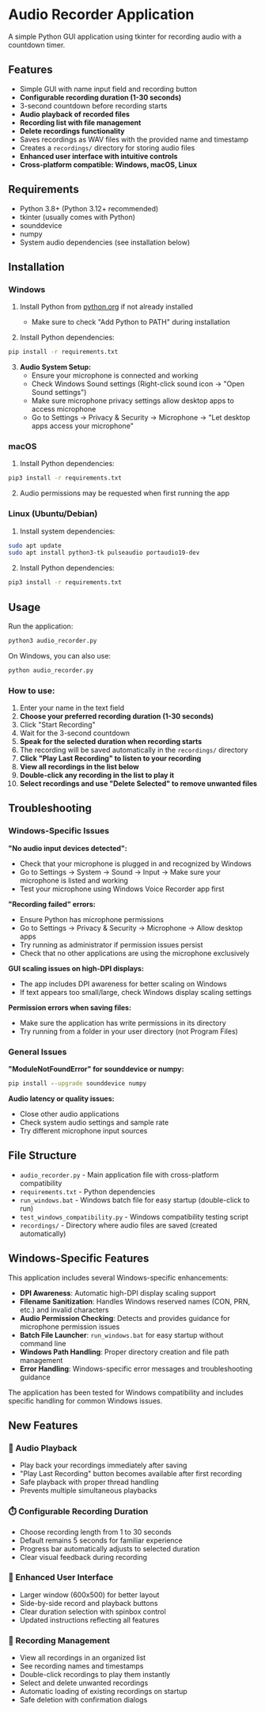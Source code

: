 # Audio Recorder Application

A simple Python GUI application using tkinter for recording audio with a countdown timer.

## Features

- Simple GUI with name input field and recording button
- **Configurable recording duration (1-30 seconds)**
- 3-second countdown before recording starts
- **Audio playback of recorded files**
- **Recording list with file management**
- **Delete recordings functionality**
- Saves recordings as WAV files with the provided name and timestamp
- Creates a `recordings/` directory for storing audio files
- **Enhanced user interface with intuitive controls**
- **Cross-platform compatible: Windows, macOS, Linux**

## Requirements

- Python 3.8+ (Python 3.12+ recommended)
- tkinter (usually comes with Python)
- sounddevice
- numpy
- System audio dependencies (see installation below)

## Installation

### Windows

1. Install Python from [python.org](https://www.python.org/downloads/) if not already installed
   - Make sure to check "Add Python to PATH" during installation

2. Install Python dependencies:
```cmd
pip install -r requirements.txt
```

3. **Audio System Setup:**
   - Ensure your microphone is connected and working
   - Check Windows Sound settings (Right-click sound icon → "Open Sound settings")
   - Make sure microphone privacy settings allow desktop apps to access microphone
   - Go to Settings → Privacy & Security → Microphone → "Let desktop apps access your microphone"

### macOS

1. Install Python dependencies:
```bash
pip3 install -r requirements.txt
```

2. Audio permissions may be requested when first running the app

### Linux (Ubuntu/Debian)

1. Install system dependencies:
```bash
sudo apt update
sudo apt install python3-tk pulseaudio portaudio19-dev
```

2. Install Python dependencies:
```bash
pip3 install -r requirements.txt
```

## Usage

Run the application:
```bash
python3 audio_recorder.py
```

On Windows, you can also use:
```cmd
python audio_recorder.py
```

### How to use:
1. Enter your name in the text field
2. **Choose your preferred recording duration (1-30 seconds)**
3. Click "Start Recording"
4. Wait for the 3-second countdown
5. **Speak for the selected duration when recording starts**
6. The recording will be saved automatically in the `recordings/` directory
7. **Click "Play Last Recording" to listen to your recording**
8. **View all recordings in the list below**
9. **Double-click any recording in the list to play it**
10. **Select recordings and use "Delete Selected" to remove unwanted files**

## Troubleshooting

### Windows-Specific Issues

**"No audio input devices detected":**
- Check that your microphone is plugged in and recognized by Windows
- Go to Settings → System → Sound → Input → Make sure your microphone is listed and working
- Test your microphone using Windows Voice Recorder app first

**"Recording failed" errors:**
- Ensure Python has microphone permissions
- Go to Settings → Privacy & Security → Microphone → Allow desktop apps
- Try running as administrator if permission issues persist
- Check that no other applications are using the microphone exclusively

**GUI scaling issues on high-DPI displays:**
- The app includes DPI awareness for better scaling on Windows
- If text appears too small/large, check Windows display scaling settings

**Permission errors when saving files:**
- Make sure the application has write permissions in its directory
- Try running from a folder in your user directory (not Program Files)

### General Issues

**"ModuleNotFoundError" for sounddevice or numpy:**
```cmd
pip install --upgrade sounddevice numpy
```

**Audio latency or quality issues:**
- Close other audio applications
- Check system audio settings and sample rate
- Try different microphone input sources

## File Structure

- `audio_recorder.py` - Main application file with cross-platform compatibility
- `requirements.txt` - Python dependencies
- `run_windows.bat` - Windows batch file for easy startup (double-click to run)
- `test_windows_compatibility.py` - Windows compatibility testing script
- `recordings/` - Directory where audio files are saved (created automatically)

## Windows-Specific Features

This application includes several Windows-specific enhancements:

- **DPI Awareness**: Automatic high-DPI display scaling support
- **Filename Sanitization**: Handles Windows reserved names (CON, PRN, etc.) and invalid characters
- **Audio Permission Checking**: Detects and provides guidance for microphone permission issues
- **Batch File Launcher**: `run_windows.bat` for easy startup without command line
- **Windows Path Handling**: Proper directory creation and file path management
- **Error Handling**: Windows-specific error messages and troubleshooting guidance

The application has been tested for Windows compatibility and includes specific handling for common Windows issues.

## New Features

### 🎵 Audio Playback
- Play back your recordings immediately after saving
- "Play Last Recording" button becomes available after first recording
- Safe playback with proper thread handling
- Prevents multiple simultaneous playbacks

### ⏱️ Configurable Recording Duration
- Choose recording length from 1 to 30 seconds
- Default remains 5 seconds for familiar experience
- Progress bar automatically adjusts to selected duration
- Clear visual feedback during recording

### 🎨 Enhanced User Interface
- Larger window (600x500) for better layout
- Side-by-side record and playback buttons
- Clear duration selection with spinbox control
- Updated instructions reflecting all features

### 📂 Recording Management
- View all recordings in an organized list
- See recording names and timestamps
- Double-click recordings to play them instantly
- Select and delete unwanted recordings
- Automatic loading of existing recordings on startup
- Safe deletion with confirmation dialogs